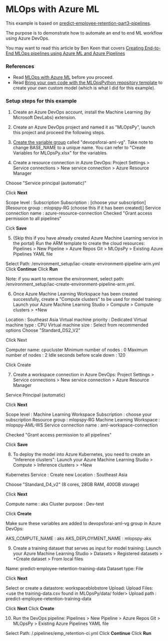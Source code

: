 # MLOps with Azure ML

This example is based on [predict-employee-retention-part3-pipelines](https://github.com/leekokhow/azureml).

The purpose is to demonstrate how to automate an end to end ML workflow using Azure DevOps.

You may want to read this article by Ben Keen that covers [Creating End-to-End MLOps pipelines using Azure ML and Azure Pipelines](https://benalexkeen.com/creating-end-to-end-mlops-pipelines-using-azure-ml-and-azure-pipelines-part-1/)


### References

- Read [MLOps with Azure ML](https://github.com/microsoft/MLOpsPython) before you proceed.
- Read [Bring your own code with the MLOpsPython repository template](https://github.com/microsoft/MLOpsPython/blob/master/docs/custom_model.md) to create your own custom model (which is what I did for this example).

### Setup steps for this example

1. Create an Azure DevOps account, install the Machine Learning (by Microsoft DevLabs) extension.

2. Create an Azure DevOps project and named it as "MLOpsPy", launch this project and proceed the following steps.

3. [Create the variable group](https://github.com/microsoft/MLOpsPython/blob/master/docs/getting_started.md#create-a-variable-group-for-your-pipeline) called "devopsforai-aml-vg". Take note to change BASE_NAME to a unique name. You can refer to "Create Variables for MLOpsPy.xlsx" for the variables.

4. Create a resource connection in Azure DevOps:
Project Settings > Service connections > New service connection > Azure Resource Manager

Choose "Service principal (automatic)"

Click **Next**

Scope level : Subscription
Subscription : [choose your subscription]
[Resource group : mlopspy-RG (choose this if it has been created)]
Service connection name : azure-resource-connection
Checked "Grant access permission to all pipelines"

Cick **Save**

5. (Skip this if you have already created Azure Machine Learning service in the portal) Run the ARM template to create the cloud resources:
Pipelines > New Pipeline > Azure Repos Git > MLOpsPy > Existing Azure Pipelines YAML file

Select Path: /environment_setup/iac-create-environment-pipeline-arm.yml
Click **Continue**
Click **Run**

Note: if you want to remove the environment, select path: /environment_setup/iac-create-environment-pipeline-arm.yml. 

6. Once Azure Machine Learning Workspace has been created successfully, create a "Compute clusters" to be used for model training:
Launch your Azure Machine Learning Studio > Compute > Compute clusters > +New

Location : Southeast Asia
Virtual machine priority : Dedicated
Virtual machine type : CPU
Virtual machine size : Select from recommended options
Choose "Standard_DS2_V2"

Click Next

Computer name: cpucluster
Minimum number of nodes : 0
Maximum number of nodes : 2
Idle seconds before scale down : 120

Click Create

7. Create a workspace connection in Azure DevOps:
Project Settings > Service connections > New service connection > Azure Resource Manager

Service Principal (automatic)

Click **Next**

Scope level : Machine Learning Workspace
Subscription : choose your subscription
Resource group : mlopspy-RG
Machine Learning Workspace : mlopspy-AML-WS
Service connection name : aml-workspace-connection

Checked "Grant access permission to all pipelines"

Click **Save**

8. To deploy the model into Azure Kubernetes, you need to create an "Inference clusters": 
Launch your Azure Machine Learning Studio > Compute > Inference clusters > +New

Kubernetes Service : Create new
Location : Southeast Asia

Choose "Standard_D4_v2" (8 cores, 28GB RAM, 400GB storage)

Click **Next**

Compute name : aks
Cluster purpose : Dev-test

Click **Create**

Make sure these variables are added to devopsforai-aml-vg group in Azure DevOps:

AKS_COMPUTE_NAME : aks
AKS_DEPLOYMENT_NAME : mlopspy-aks

9. Create a training dataset that serves as input for model training:
Launch your Azure Machine Learning Studio > Datasets > Registered datasets > +Create dataset > From local files

Name: predict-employee-retention-training-data
Dataset type: File

Click **Next**

Select or create a datastore: workspaceblobstore
Upload: Upload Files: <use the training-data.csv found in MLOpsPy/data/ folder>
Upload path : predict-employee-retention-training-data

Click **Next**
Click **Create**

10. Run the DevOps pipeline:
Pipelines > New Pipeline > Azure Repos Git > MLOpsPy > Existing Azure Pipelines YAML file

Select Path: /.pipelines/emp_retention-ci.yml
Click **Continue**
Click **Run**

